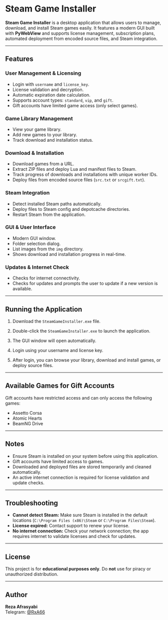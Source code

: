 # Steam Game Installer

**Steam Game Installer** is a desktop application that allows users to manage, download, and install Steam games easily. It features a modern GUI built with **PyWebView** and supports license management, subscription plans, automated deployment from encoded source files, and Steam integration.

---

## Features

### User Management & Licensing
- Login with `username` and `license_key`.
- License validation and decryption.
- Automatic expiration date calculation.
- Supports account types: `standard`, `vip`, and `gift`.
- Gift accounts have limited game access (only select games).

### Game Library Management
- View your game library.
- Add new games to your library.
- Track download and installation status.

### Download & Installation
- Download games from a URL.
- Extract ZIP files and deploy Lua and manifest files to Steam.
- Track progress of downloads and installations with unique worker IDs.
- Deploy files from encoded source files (`src.txt` or `srcgift.txt`).

### Steam Integration
- Detect installed Steam paths automatically.
- Deploy files to Steam config and depotcache directories.
- Restart Steam from the application.

### GUI & User Interface
- Modern GUI window.
- Folder selection dialog.
- List images from the `img` directory.
- Shows download and installation progress in real-time.

### Updates & Internet Check
- Checks for internet connectivity.
- Checks for updates and prompts the user to update if a new version is available.

---

## Running the Application

1. Download the `SteamGameInstaller.exe` file.

2. Double-click the `SteamGameInstaller.exe` to launch the application.

3. The GUI window will open automatically.  

4. Login using your username and license key.

5. After login, you can browse your library, download and install games, or deploy source files.

---

## Available Games for Gift Accounts

Gift accounts have restricted access and can only access the following games:

- Assetto Corsa  
- Atomic Hearts  
- BeamNG Drive  

---

## Notes

- Ensure Steam is installed on your system before using this application.
- Gift accounts have limited access to games.
- Downloaded and deployed files are stored temporarily and cleaned automatically.
- An active internet connection is required for license validation and update checks.

---

## Troubleshooting

- **Cannot detect Steam:** Make sure Steam is installed in the default locations (`C:\Program Files (x86)\Steam` or `C:\Program Files\Steam`).
- **License expired:** Contact support to renew your license.
- **No internet connection:** Check your network connection; the app requires internet to validate licenses and check for updates.

---

## License

This project is for **educational purposes only**. Do **not** use for piracy or unauthorized distribution.

---

## Author

**Reza Afrasyabi**  
Telegram: [@RxA66](https://t.me/RxA66)
